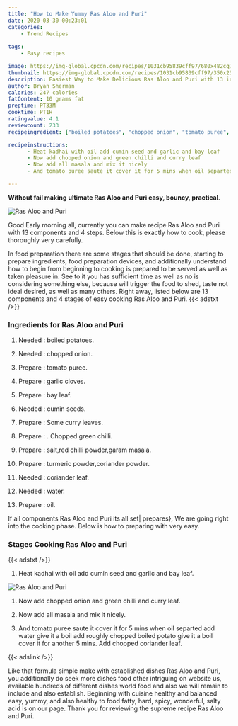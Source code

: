 ```yaml
---
title: "How to Make Yummy Ras Aloo and Puri"
date: 2020-03-30 00:23:01
categories:
    - Trend Recipes
    
tags:
    - Easy recipes

image: https://img-global.cpcdn.com/recipes/1031cb95839cff97/680x482cq70/ras-aloo-and-puri-recipe-main-photo.jpg
thumbnail: https://img-global.cpcdn.com/recipes/1031cb95839cff97/350x250cq70/ras-aloo-and-puri-recipe-main-photo.jpg
description: Easiest Way to Make Delicious Ras Aloo and Puri with 13 ingredients and 4 stages of easy cooking.
author: Bryan Sherman
calories: 247 calories
fatContent: 10 grams fat
preptime: PT33M
cooktime: PT1H
ratingvalue: 4.1
reviewcount: 233
recipeingredient: ["boiled potatoes", "chopped onion", "tomato puree", "garlic cloves", "bay leaf", "cumin seeds", "Some curry leaves", " Chopped green chilli", "saltred chilli powdergaram masala", "turmeric powdercoriander powder", "coriander leaf", "water", "oil"]

recipeinstructions: 
      - Heat kadhai with oil add cumin seed and garlic and bay leaf 
      - Now add chopped onion and green chilli and curry leaf 
      - Now add all masala and mix it nicely 
      - And tomato puree saute it cover it for 5 mins when oil separted add water give it a boil add roughly chopped boiled potato give it a boil cover it for another 5 mins Add chopped coriander leaf

---
```




**Without fail making ultimate Ras Aloo and Puri easy, bouncy, practical**. 


![Ras Aloo and Puri](https://img-global.cpcdn.com/recipes/1031cb95839cff97/680x482cq70/ras-aloo-and-puri-recipe-main-photo.jpg "Ras Aloo and Puri")




Good Early morning all, currently you can make recipe Ras Aloo and Puri with 13 components and 4 steps. Below this is exactly how to cook, please thoroughly very carefully.

In food preparation there are some stages that should be done, starting to prepare ingredients, food preparation devices, and additionally understand how to begin from beginning to cooking is prepared to be served as well as taken pleasure in. See to it you has sufficient time as well as no is considering something else, because will trigger the food to shed, taste not ideal desired, as well as many others. Right away, listed below are 13 components and 4 stages of easy cooking Ras Aloo and Puri.
{{< adstxt />}}

### Ingredients for Ras Aloo and Puri


1. Needed  : boiled potatoes.

1. Needed  : chopped onion.

1. Prepare  : tomato puree.

1. Prepare  : garlic cloves.

1. Prepare  : bay leaf.

1. Needed  : cumin seeds.

1. Prepare  : Some curry leaves.

1. Prepare  : . Chopped green chilli.

1. Prepare  : salt,red chilli powder,garam masala.

1. Prepare  : turmeric powder,coriander powder.

1. Needed  : coriander leaf.

1. Needed  : water.

1. Prepare  : oil.



If all components Ras Aloo and Puri its all set| prepares}, We are going right into the cooking phase. Below is how to preparing with very easy.

### Stages Cooking Ras Aloo and Puri

{{< adstxt />}}


1. Heat kadhai with oil add cumin seed and garlic and bay leaf.



![Ras Aloo and Puri](https://img-global.cpcdn.com/steps/d1e7d7436556322a/160x128cq70/ras-aloo-and-puri-recipe-step-1-photo.jpg" "Ras Aloo and Puri")



1. Now add chopped onion and green chilli and curry leaf.



1. Now add all masala and mix it nicely.



1. And tomato puree saute it cover it for 5 mins when oil separted add water give it a boil add roughly chopped boiled potato give it a boil cover it for another 5 mins. Add chopped coriander leaf.





{{< adslink />}}

Like that formula simple make with established dishes Ras Aloo and Puri, you additionally do seek more dishes food other intriguing on website us, available hundreds of different dishes world food and also we will remain to include and also establish. Beginning with cuisine healthy and balanced easy, yummy, and also healthy to food fatty, hard, spicy, wonderful, salty acid is on our page. Thank you for reviewing the supreme recipe Ras Aloo and Puri.
